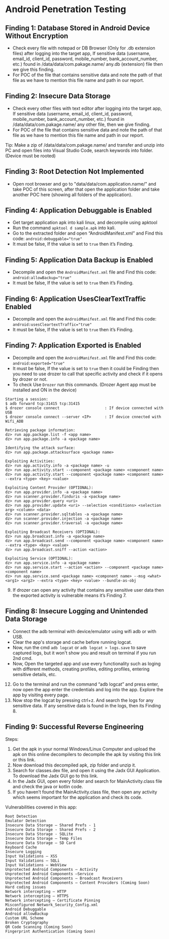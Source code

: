 # Android Penetration Testing

## Finding 1: Database Stored in Android Device Without Encryption
  - Check every file with notepad or DB Browser (Only for .db extension files) after logging into the target app, If sensitive data (username, email_id, client_id, password, mobile_number, bank_account_number, etc.) found in /data/data/com.pakage.name/ any.db (extension) file then we give this finding.
  - For POC of the file that contains sensitive data and note the path of that file as we have to mention this file name and path in our report.

## Finding 2: Insecure Data Storage
  - Check every other files with text editor after logging into the target app, If sensitive data (username, email_id, client_id, password, mobile_number, bank_account_number, etc.) found in /data/data/com.pakage.name/ any other file, then we give finding.
  - For POC of the file that contains sensitive data and note the path of that file as we have to mention this file name and path in our report.

Tip: Make a zip of /data/data/com.pakage.name/ and transfer and unzip into PC and open files into Visual Studio Code, search keywords into folder. (Device must be rooted)

## Finding 3: Root Detection Not Implemented
  - Open root browser and go to "data/data/com.application.name/" and take POC of this screen, after that open the application folder and take another POC here (showing all folders of the application).

## Finding 4: Application Debuggable is Enabled
  - Get target application apk into kali linux, and decompile using apktool
  - Run the command `apktool d sample.apk` into kali.
  - Go to the extracted folder and open “AndroidManifest.xml” and Find this code: `android:debuggable="true"`
  - It must be false, If the value is set to `true` then it’s Finding.

## Finding 5: Application Data Backup is Enabled
  - Decompile and open the `AndroidManifest.xml` file and Find this code: `android:allowBackup="true"`
  - It must be false, If the value is set to `true` then it’s Finding.

## Finding 6: Application UsesClearTextTraffic Enabled
  - Decompile and open the `AndroidManifest.xml` file and Find this code: `android:usesCleartextTraffic="true"`
  - It must be false, If the value is set to `true` then it’s Finding.
  
## Finding 7: Application Exported is Enabled
  - Decompile and open the `AndroidManifest.xml` file and Find this code: `android:exported="true"`
  - It must be false, If the value is set to `true` then it could be Finding then you need to use drozer to call that specific activity and check if it opens by drozer or not.
  - To check Use `Drozer` run this commands. (Drozer Agent app must be installed and ON in the device)
```
Starting a session:
$ adb forward tcp:31415 tcp:31415
$ drozer console connect                    : If device connected with USB
$ drozer console connect --server <IP>      : If device cnnected with Wifi_ADB

Retrieving package information:
dz> run app.package.list -f <app name>
dz> run app.package.info -a <package name>

Identifying the attack surface:
dz> run app.package.attacksurface <package name>

Exploiting Activities:
dz> run app.activity.info -a <package name> -u
dz> run app.activity.start --component <package name> <component name>
dz> run app.activity.start --component <package name> <component name> --extra <type> <key> <value>

Exploiting Content Provider (OPTIONAL):
dz> run app.provider.info -a <package name>
dz> run scanner.provider.finduris -a <package name>
dz> run app.provider.query <uri>
dz> run app.provider.update <uri> --selection <conditions> <selection arg> <column> <data>
dz> run scanner.provider.sqltables -a <package name>
dz> run scanner.provider.injection -a <package name>
dz> run scanner.provider.traversal -a <package name>

Exploiting Broadcast Receivers (OPTIONAL):
dz> run app.broadcast.info -a <package name>
dz> run app.broadcast.send --component <package name> <component name> --extra <type> <key> <value>
dz> run app.broadcast.sniff --action <action>

Exploiting Service (OPTIONAL):
dz> run app.service.info -a <package name>
dz> run app.service.start --action <action> --component <package name> <component name>
dz> run app.service.send <package name> <component name> --msg <what> <arg1> <arg2> --extra <type> <key> <value> --bundle-as-obj

```
9. If drozer can open any activity that contains any sensitive user data then the exported
activity is vulnerable means it’s Finding 7.
  
## Finding 8: Insecure Logging and Unintended Data Storage
  - Connect the adb terminal with device/emulator using wifi adb or with USB.
  - Clear the app's storage and cache before running logcat.
  - Now, run the cmd `adb logcat` or `adb logcat > logs.save` to save captured logs, but it won't show you and result on terminal if you run 2nd cmd.
  - Now, Open the targeted app and use every functionality such as loging with different methods, creating profiles, editing profiles, entering sensitive details, etc.

12. Go to the terminal and run the command “adb logcat” and press enter, now open the
app enter the credentials and log into the app. Explore the app by visiting every page.
13. Now stop the logcat by pressing ctrl+z. And search the logs for any sensitive data. If any
sensitive data is found in the logs, then its Finding 8.

## Finding 9: Successful Reverse Engineering

Steps:
1. Get the apk in your normal Windows/Linux Computer and upload the apk on this online
decompilers to decompile the apk by visiting this link or this link.
2. Now download this decompiled apk, zip folder and unzip it.
3. Search for classes.dex file, and open it using the Jadx GUI Application. To download the
Jadx GUI go to this link.
4. In the Jadx GUI, open every folder and search for MainActivity.class file and check the java or
kotlin code.
5. If you haven’t found the MainActivity.class file, then open any activity which seems
important for the application and check its code.





Vulnerabilities covered in this app:

    Root Detection
    Emulator Detection
    Insecure Data Storage – Shared Prefs - 1
    Insecure Data Storage - Shared Prefs - 2
    Insecure Data Storage - SQLite
    Insecure Data Storage – Temp Files
    Insecure Data Storage – SD Card
    Keyboard Cache
    Insecure Logging
    Input Validations – XSS
    Input Validations – SQLi
    Input Validations – WebView
    Unprotected Android Components – Activity
    Unprotected Android Components –Service
    Unprotected Android Components – Broadcast Receivers
    Unprotected Android Components – Content Providers (Coming Soon)
    Hard coding issues
    Network intercepting – HTTP
    Network intercepting – HTTPS
    Network intercepting – Certificate Pinning
    Misconfigured Network_Security_Config.xml
    Android Debuggable
    Android allowBackup
    Custom URL Scheme
    Broken Cryptography
    QR Code Scanning (Coming Soon)
    Fingerprint Authentication (Coming Soon)
